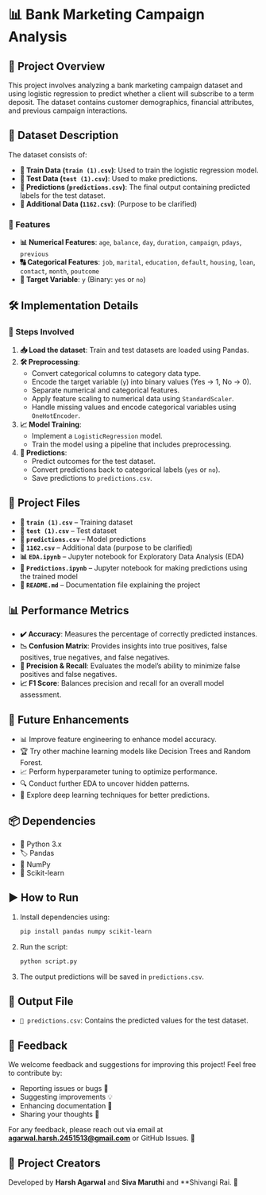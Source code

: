 # 📊 Bank Marketing Campaign Analysis

## 🌟 Project Overview
This project involves analyzing a bank marketing campaign dataset and using logistic regression to predict whether a client will subscribe to a term deposit. The dataset contains customer demographics, financial attributes, and previous campaign interactions.

## 📁 Dataset Description
The dataset consists of:
- **📄 Train Data (`train (1).csv`)**: Used to train the logistic regression model.
- **📄 Test Data (`test (1).csv`)**: Used to make predictions.
- **📄 Predictions (`predictions.csv`)**: The final output containing predicted labels for the test dataset.
- **📄 Additional Data (`1162.csv`)**: (Purpose to be clarified)

### 🔢 Features
- **📊 Numerical Features**: `age`, `balance`, `day`, `duration`, `campaign`, `pdays`, `previous`
- **🔠 Categorical Features**: `job`, `marital`, `education`, `default`, `housing`, `loan`, `contact`, `month`, `poutcome`
- **🎯 Target Variable**: `y` (Binary: `yes` or `no`)

## 🛠 Implementation Details
### 🚀 Steps Involved
1. **📥 Load the dataset**: Train and test datasets are loaded using Pandas.
2. **🛠 Preprocessing**:
   - Convert categorical columns to category data type.
   - Encode the target variable (`y`) into binary values (Yes -> 1, No -> 0).
   - Separate numerical and categorical features.
   - Apply feature scaling to numerical data using `StandardScaler`.
   - Handle missing values and encode categorical variables using `OneHotEncoder`.
3. **📈 Model Training**:
   - Implement a `LogisticRegression` model.
   - Train the model using a pipeline that includes preprocessing.
4. **🔮 Predictions**:
   - Predict outcomes for the test dataset.
   - Convert predictions back to categorical labels (`yes` or `no`).
   - Save predictions to `predictions.csv`.

## 📂 Project Files
- **📄 `train (1).csv`** – Training dataset
- **📄 `test (1).csv`** – Test dataset
- **📄 `predictions.csv`** – Model predictions
- **📄 `1162.csv`** – Additional data (purpose to be clarified)
- **📊 `EDA.ipynb`** – Jupyter notebook for Exploratory Data Analysis (EDA)
- **📝 `Predictions.ipynb`** – Jupyter notebook for making predictions using the trained model
- **📖 `README.md`** – Documentation file explaining the project

## 📊 Performance Metrics
- **✔️ Accuracy**: Measures the percentage of correctly predicted instances.
- **📉 Confusion Matrix**: Provides insights into true positives, false positives, true negatives, and false negatives.
- **🎯 Precision & Recall**: Evaluates the model’s ability to minimize false positives and false negatives.
- **📈 F1 Score**: Balances precision and recall for an overall model assessment.

## 🔮 Future Enhancements
- 📊 Improve feature engineering to enhance model accuracy.
- 🏆 Try other machine learning models like Decision Trees and Random Forest.
- 📈 Perform hyperparameter tuning to optimize performance.
- 🔍 Conduct further EDA to uncover hidden patterns.
- 🎯 Explore deep learning techniques for better predictions.

## 📦 Dependencies
- 🐍 Python 3.x
- 🏷 Pandas
- 🔢 NumPy
- 🤖 Scikit-learn

## ▶️ How to Run
1. Install dependencies using:
   ```sh
   pip install pandas numpy scikit-learn
   ```
2. Run the script:
   ```sh
   python script.py
   ```
3. The output predictions will be saved in `predictions.csv`.

## 📜 Output File
- `📄 predictions.csv`: Contains the predicted values for the test dataset.

## 💬 Feedback
We welcome feedback and suggestions for improving this project! Feel free to contribute by:
- Reporting issues or bugs 🐞
- Suggesting improvements 💡
- Enhancing documentation 📖
- Sharing your thoughts 💬

For any feedback, please reach out via email at **agarwal.harsh.2451513@gmail.com** or GitHub Issues. 🚀

## 👥 Project Creators
Developed by **Harsh Agarwal** and **Siva Maruthi** and **Shivangi Rai. 🚀

